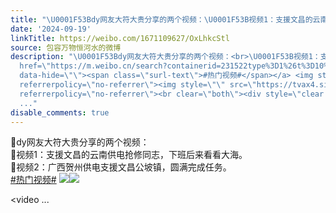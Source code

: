 ```yaml
---
title: "\U0001F53Bdy网友大符大贵分享的两个视频：\U0001F53B视频1：支援文昌的云南供电抢修同志，下班后来看看大海。\U0001F53B视频2：广西贺州供电支援文昌公坡镇，圆满完成任务。#热门..."
date: '2024-09-19'
linkTitle: https://weibo.com/1671109627/OxLhkcStl
source: 包容万物恒河水的微博
description: "\U0001F53Bdy网友大符大贵分享的两个视频：<br>\U0001F53B视频1：支援文昌的云南供电抢修同志，下班后来看看大海。<br>\U0001F53B视频2：广西贺州供电支援文昌公坡镇，圆满完成任务。<br><a
  href=\"https://m.weibo.cn/search?containerid=231522type%3D1%26t%3D10%26q%3D%23%E7%83%AD%E9%97%A8%E8%A7%86%E9%A2%91%23&amp;isnewpage=1\"
  data-hide=\"\"><span class=\"surl-text\">#热门视频#</span></a> <img style=\"\" src=\"https://tvax2.sinaimg.cn/large/639b1bfbly1httgic04uaj20k00zkgmy.jpg\"
  referrerpolicy=\"no-referrer\"><img style=\"\" src=\"https://tvax4.sinaimg.cn/large/639b1bfbly1httgidj142j20k00zk3zz.jpg\"
  referrerpolicy=\"no-referrer\"><br clear=\"both\"><div style=\"clear: both\"></div><video
  ..."
disable_comments: true
---
```

🔻dy网友大符大贵分享的两个视频：<br>🔻视频1：支援文昌的云南供电抢修同志，下班后来看看大海。<br>🔻视频2：广西贺州供电支援文昌公坡镇，圆满完成任务。<br><a href="https://m.weibo.cn/search?containerid=231522type%3D1%26t%3D10%26q%3D%23%E7%83%AD%E9%97%A8%E8%A7%86%E9%A2%91%23&amp;isnewpage=1" data-hide=""><span class="surl-text">#热门视频#</span></a> <img style="" src="https://tvax2.sinaimg.cn/large/639b1bfbly1httgic04uaj20k00zkgmy.jpg" referrerpolicy="no-referrer"><img style="" src="https://tvax4.sinaimg.cn/large/639b1bfbly1httgidj142j20k00zk3zz.jpg" referrerpolicy="no-referrer"><br clear="both"><div style="clear: both"></div><video ...